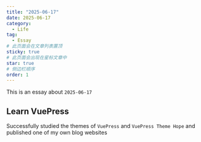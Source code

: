 ```yaml
---
title: "2025-06-17"
date: 2025-06-17
category:
  - Life
tag:
  - Essay
# 此页面会在文章列表置顶
sticky: true
# 此页面会出现在星标文章中
star: true
# 侧边栏顺序
order: 1
---
```


This is an essay about `2025-06-17`

<!-- more -->


## Learn VuePress

Successfully studied the themes of `VuePress` and `VuePress Theme Hope` and published one of my own blog websites


